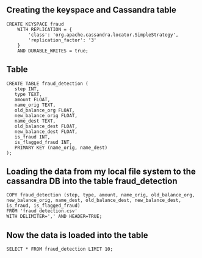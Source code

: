 ## Creating the keyspace and Cassandra table 

```
CREATE KEYSPACE fraud
	WITH REPLICATION = {
		'class': 'org.apache.cassandra.locator.SimpleStrategy',
		'replication_factor': '3'
	}
	AND DURABLE_WRITES = true;
```
## Table 
```
CREATE TABLE fraud_detection (
   step INT,
   type TEXT,
   amount FLOAT,
   name_orig TEXT,
   old_balance_org FLOAT,
   new_balance_orig FLOAT,
   name_dest TEXT,
   old_balance_dest FLOAT,
   new_balance_dest FLOAT,
   is_fraud INT,
   is_flagged_fraud INT,
   PRIMARY KEY (name_orig, name_dest)
);
```

## Loading the data from my local file system to the cassandra DB into the table fraud_detection 

```
COPY fraud_detection (step, type, amount, name_orig, old_balance_org, new_balance_orig, name_dest, old_balance_dest, new_balance_dest, is_fraud, is_flagged_fraud)
FROM 'fraud_detection.csv'
WITH DELIMITER=',' AND HEADER=TRUE;
```

## Now the data is loaded into the table
```
SELECT * FROM fraud_detection LIMIT 10;
```














